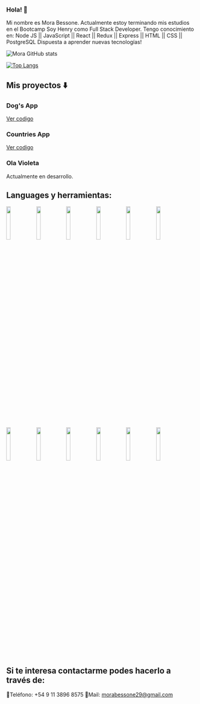### Hola! 👋

Mi nombre es Mora Bessone. Actualmente estoy terminando mis estudios en el Bootcamp Soy Henry como Full Stack Developer. 
Tengo conocimiento en: Node JS || JavaScript || React || Redux || Express || HTML || CSS || PostgreSQL 
Dispuesta a aprender nuevas tecnologías!

![Mora GitHub stats](https://github-readme-stats.vercel.app/api?username=morabessone)

[![Top Langs](https://github-readme-stats.vercel.app/api/top-langs/?username=morabessone&layout=compact)](https://github.com/anuraghazra/github-readme-stats)

## Mis proyectos ⬇️
<h3>Dog's App </h3> <a href="https://github.com/morabessone/PI-Dogs-FT14" target="_blank">Ver codigo</a>

<h3> Countries App </h3> <a href="https://github.com/morabessone/PI-Countries" target="_blank">Ver codigo</a>

<h3>Ola Violeta</h3> 
Actualmente en desarrollo.

## Languages y herramientas:
<p>
  <code><img width="15%" heigth="100px" src="https://cobaltoconsulting.com/wp-content/uploads/2019/09/javascript-logo.png"></code>
  <code><img width="15%" heigth="100px" src="https://programacion.net/files/article/article_02169_.jpg"></code>
  <code><img width="15%"heigth="100px" src="https://disenowebakus.net/imagenes/articulos/html5.jpg"></code>
  <code><img width="15%" heigth="100px" src="https://blog.wildix.com/wp-content/uploads/2020/06/react-logo.jpg"></code>
  <code><img width="15%" heigth="100px" src="https://dineroclub.net/wp-content/uploads/2021/02/REDUX.png"></code>
  <code><img width="15%" heigth="100px" src="https://upload.wikimedia.org/wikipedia/commons/thumb/e/e0/Git-logo.svg/1280px-Git-logo.svg.png"></code>
    <br />
  <code><img width="15%"heigth="100px" src="https://training.techtalkthai.com/wp-content/uploads/2020/11/nodejs_logo_banner_01-600x314-1.png"></code>
  <code><img width="15%" heigth="100px" src="https://miro.medium.com/max/766/1*uPL1uCtLBRSk6akPL2hNzg.jpeg"></code>
  <code><img width="15%" heigth="10opx" src="https://alvaroperdiz.com/images/headers/postgresql.png"></code>
  <code><img width="15%"  heigth="100px" src="https://i.blogs.es/91493f/sequelize/1366_2000.png"></code>
  <code><img  width="15%"  heigth="100px" src="https://i.imgur.com/DRUiMyM.png"></code>
  <code><img  width="15%"  heigth="100px" src="https://developers.pendo.io/wp-content/uploads/2020/11/react-native.png"></code>
  <br />
  <br />
</p>
     
     
## Si te interesa contactarme podes hacerlo a través de:
📱Teléfono: +54 9 11 3896 8575
📩Mail: morabessone29@gmail.com

